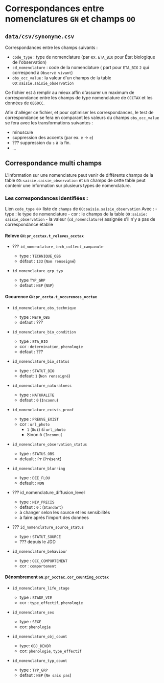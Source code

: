 # Correspondances entre nomenclatures `GN` et champs `OO`

## `data/csv/synonyme.csv`

Correspondances entre les champs suivants :
   - `code_type` : type de nomenclature (par ex. `ETA_BIO` pour État biologique de l'observation)
   - `cd_nomenclature` : code de la nomenclature  ( part pour `ETA_BIO` `2` qui correspond à `Observé vivant`)
   - `obs_occ_value` : la valeur d'un champs de la table `OO:saisie.saisie_observation` 

Ce fichier est à remplir au mieux affin d'assurer un maximum de correspondance entre les champs de type nomenclature de `OCCTAX` et les données de `OBSOCC`.

Afin d'alléger ce fichier, et pour optimiser les correspondances, le test de correspondance se fera en comparant les valeurs du champs `obs_occ_value` se fera avec les transformations suivantes : 
- minuscule
- suppression des accents (par ex. `é`  -> `e`)
- ??? suppression du `s` à la fin.
- ...

## Correspondance multi champs

L'information sur une nomenclature peut venir de différents champs de la table `OO:saisie.saisie_observation` et un champs de
cette table peut contenir une information sur plusieurs types de nomenclature.

### Les correspondances identifiées : 
 
 Lien `code_type` <-> liste de `champs` de `OO:saisie.saisie_observation`
  Avec : 
    - type : le type de nomenclature
    - cor : le champs de la table `OO:saisie: saisie_observation`
    - la valeur (`cd_nomenclature`) assignée s'il n'y a pas de correspondance établie

#### Releve `GN:pr_occtax.t_releves_occtax`

- ??? `id_nomenclature_tech_collect_campanule`
  - type : `TECHNIQUE_OBS`
  - défaut : `133` (`Non renseigné`)

- `id_nomenclature_grp_typ`
  - type `TYP_GRP` 
  - defaut : `NSP` (`NSP`)


#### Occurence `GN:pr_occta.t_occurences_occtax`

  - `id_nomenclature_obs_technique`
    - type : `METH_OBS`
    - defaut : ???

  - `id_nomenclature_bio_condition`
    - type : `ETA_BIO`
    - cor : `determination`, `phenologie`
    - defaut : ???
  
  - `id_nomenclature_bio_status`
    - type : `STATUT_BIO`
    - defaut: `1` (`Non renseigné`)  

  - `id_nomenclature_naturalness`
    - type : `NATURALITE`
    - defaut : `0` (`Inconnu`)

  - `id_nomenclature_exists_proof`
    - type : `PREUVE_EXIST`
    - cor : `url_photo`
      - `1` (`Oui`) si `url_photo`
      - Sinon `0` `(Inconnu)`

  - `id_nomenclature_observation_status`
    - type : `STATUS_OBS`
    - default : `Pr` (`Présent`)

  - `id_nomenclature_blurring`
    - type : `DEE_FLOU`
    - default : `NON`

  - ??? id_nomenclature_diffusion_level
    - type : `NIV_PRECIS`
    - defaut : `0` : (`Standart`)
    - à changer selon les source et les sensibilités
    - à faire après l'import des données

  - ??? `id_nomenclature_source_status`
    - type : `STATUT_SOURCE`
    - ??? depuis le JDD

  - `id_nomenclature_behaviour`
    - type : `OCC_COMPORTEMENT`
    - cor : `comportement`
  
#### Dénombrement `GN:pr_occtax.cor_counting_occtax`
  
  - `id_nomenclature_life_stage`
    - type : `STADE_VIE`
    - cor : `type_effectif`, `phenologie`

  - `id_nomenclature_sex`
    - type : `SEXE`
    - cor: `phenologie`

  - `id_nomenclature_obj_count`
    - type: `OBJ_DENBR`
    - cor: `phenologie`, `type_effectif`

  - `id_nomenclature_typ_count`
    - type : `TYP_GRP`
    - defaut : `NSP` (`Ne sais pas`)
